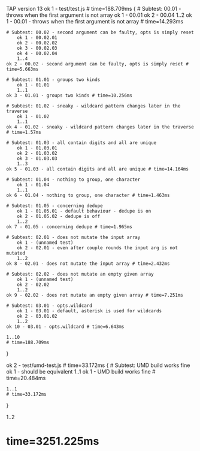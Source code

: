 TAP version 13
ok 1 - test/test.js # time=188.709ms {
    # Subtest: 00.01 - throws when the first argument is not array
        ok 1 - 00.01
        ok 2 - 00.04
        1..2
    ok 1 - 00.01 - throws when the first argument is not array # time=14.293ms
    
    # Subtest: 00.02 - second argument can be faulty, opts is simply reset
        ok 1 - 00.02.01
        ok 2 - 00.02.02
        ok 3 - 00.02.03
        ok 4 - 00.02.04
        1..4
    ok 2 - 00.02 - second argument can be faulty, opts is simply reset # time=5.663ms
    
    # Subtest: 01.01 - groups two kinds
        ok 1 - 01.01
        1..1
    ok 3 - 01.01 - groups two kinds # time=10.256ms
    
    # Subtest: 01.02 - sneaky - wildcard pattern changes later in the traverse
        ok 1 - 01.02
        1..1
    ok 4 - 01.02 - sneaky - wildcard pattern changes later in the traverse # time=1.57ms
    
    # Subtest: 01.03 - all contain digits and all are unique
        ok 1 - 01.03.01
        ok 2 - 01.03.02
        ok 3 - 01.03.03
        1..3
    ok 5 - 01.03 - all contain digits and all are unique # time=14.164ms
    
    # Subtest: 01.04 - nothing to group, one character
        ok 1 - 01.04
        1..1
    ok 6 - 01.04 - nothing to group, one character # time=1.463ms
    
    # Subtest: 01.05 - concerning dedupe
        ok 1 - 01.05.01 - default behaviour - dedupe is on
        ok 2 - 01.05.02 - dedupe is off
        1..2
    ok 7 - 01.05 - concerning dedupe # time=1.965ms
    
    # Subtest: 02.01 - does not mutate the input array
        ok 1 - (unnamed test)
        ok 2 - 02.01 - even after couple rounds the input arg is not mutated
        1..2
    ok 8 - 02.01 - does not mutate the input array # time=2.432ms
    
    # Subtest: 02.02 - does not mutate an empty given array
        ok 1 - (unnamed test)
        ok 2 - 02.02
        1..2
    ok 9 - 02.02 - does not mutate an empty given array # time=7.251ms
    
    # Subtest: 03.01 - opts.wildcard
        ok 1 - 03.01 - default, asterisk is used for wildcards
        ok 2 - 03.01.02
        1..2
    ok 10 - 03.01 - opts.wildcard # time=6.643ms
    
    1..10
    # time=188.709ms
}

ok 2 - test/umd-test.js # time=33.172ms {
    # Subtest: UMD build works fine
        ok 1 - should be equivalent
        1..1
    ok 1 - UMD build works fine # time=20.484ms
    
    1..1
    # time=33.172ms
}

1..2
# time=3251.225ms
